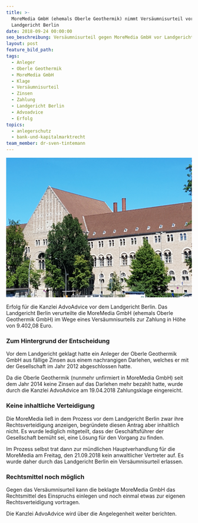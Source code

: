 ```yaml
---
title: >-
  MoreMedia GmbH (ehemals Oberle Geothermik) nimmt Versäumnisurteil vor
  Landgericht Berlin
date: 2018-09-24 00:00:00
seo_beschreibung: Versäumnisurteil gegen MoreMedia GmbH vor Landgericht Berlin
layout: post
feature_bild_path:
tags:
  - Anleger
  - Oberle Geothermik
  - MoreMedia GmbH
  - Klage
  - Versäumnisurteil
  - Zinsen
  - Zahlung
  - Landgericht Berlin
  - Advoadvice
  - Erfolg
topics:
  - anlegerschutz
  - bank-und-kapitalmarktrecht
team_member: dr-sven-tintemann
---
```


![Landgericht Berlin - Foto AdvoAdvice](/uploads/lg-berlin---spreeblick-nach-2.jpg "Landgericht Berlin verurteilt MoreMedia GmbH zur Zahlung")

Erfolg f&uuml;r die Kanzlei AdvoAdvice vor dem Landgericht Berlin. Das Landgericht Berlin verurteilte die MoreMedia GmbH (ehemals Oberle Geothermik GmbH) im Wege eines Vers&auml;umnisurteils zur Zahlung in H&ouml;he von 9.402,08 Euro.

### Zum Hintergrund der Entscheidung

Vor dem Landgericht geklagt hatte ein Anleger der Oberle Geothermik GmbH aus f&auml;llige Zinsen aus einem nachrangigen Darlehen, welches er mit der Gesellschaft im Jahr 2012 abgeschlossen hatte.&nbsp;

Da die Oberle Geothermik (nunmehr unfirmiert in MoreMedia GmbH) seit dem Jahr 2014 keine Zinsen auf das Darlehen mehr bezahlt hatte, wurde durch die Kanzlei AdvoAdvice am 19.04.2018 Zahlungsklage eingereicht.

### Keine inhaltliche Verteidigung

Die MoreMedia lie&szlig; in dem Prozess vor dem Landgericht Berlin zwar ihre Rechtsverteidigung anzeigen, begr&uuml;ndete diesen Antrag aber inhaltlich nicht. Es wurde lediglich mitgeteilt, dass der Gesch&auml;ftsf&uuml;hrer der Gesellschaft bem&uuml;ht sei, eine L&ouml;sung f&uuml;r den Vorgang zu finden.

Im Prozess selbst trat dann zur m&uuml;ndlichen Hauptverhandlung f&uuml;r die MoreMedia am Freitag, den 21.09.2018 kein anwaltlicher Vertreter auf. Es wurde daher durch das Landgericht Berlin ein Vers&auml;umnisurteil erlassen.

### Rechtsmittel noch m&ouml;glich

Gegen das Vers&auml;umnisurteil kann die beklagte MoreMedia GmbH das Rechtsmittel des Einspruchs einlegen und noch einmal etwas zur eigenen Rechtsverteidigung vortragen.&nbsp;

Die Kanzlei AdvoAdvice wird &uuml;ber die Angelegenheit weiter berichten.